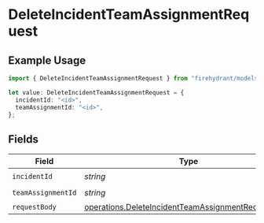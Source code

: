 # DeleteIncidentTeamAssignmentRequest

## Example Usage

```typescript
import { DeleteIncidentTeamAssignmentRequest } from "firehydrant/models/operations";

let value: DeleteIncidentTeamAssignmentRequest = {
  incidentId: "<id>",
  teamAssignmentId: "<id>",
};
```

## Fields

| Field                                                                                                                    | Type                                                                                                                     | Required                                                                                                                 | Description                                                                                                              |
| ------------------------------------------------------------------------------------------------------------------------ | ------------------------------------------------------------------------------------------------------------------------ | ------------------------------------------------------------------------------------------------------------------------ | ------------------------------------------------------------------------------------------------------------------------ |
| `incidentId`                                                                                                             | *string*                                                                                                                 | :heavy_check_mark:                                                                                                       | N/A                                                                                                                      |
| `teamAssignmentId`                                                                                                       | *string*                                                                                                                 | :heavy_check_mark:                                                                                                       | N/A                                                                                                                      |
| `requestBody`                                                                                                            | [operations.DeleteIncidentTeamAssignmentRequestBody](../../models/operations/deleteincidentteamassignmentrequestbody.md) | :heavy_minus_sign:                                                                                                       | N/A                                                                                                                      |